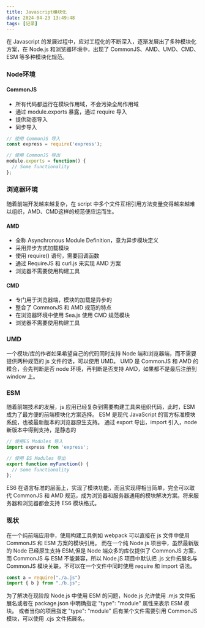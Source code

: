 ```yaml
---
title: Javascript模块化
date: 2024-04-23 13:49:48
tags: [记录]
---
```


在 Javascript 的发展过程中，应对工程化的不断深入，逐渐发展出了多种模块化方案，在 Node.js 和浏览器环境中，出现了 CommonJS、AMD、UMD、CMD、ESM 等多种模块化规范。
<!-- more -->

### Node环境
#### CommonJS
* 所有代码都运行在模块作用域，不会污染全局作用域
* 通过 module.exports 暴露，通过 require 导入
* 提供动态导入
* 同步导入

```javascript
// 使用 CommonJS 导入
const express = require('express');

// 使用 CommonJS 导出
module.exports = function() {
  // Some functionality
};
```
### 浏览器环境
随着前端开发越来越复杂，在 script 中多个文件互相引用方法变量变得越来越难以组织，AMD、CMD这样的规范便应运而生。
#### AMD
* 全称 Asynchronous Module Definition，意为异步模块定义
* 采用异步方式加载模块
* 使用 require() 语句，需要回调函数
* 通过 RequireJS 和 curl.js 来实现 AMD 方案
* 浏览器不需要使用构建工具

#### CMD
* 专门用于浏览器端，模块的加载是异步的
* 整合了 CommonJS 和 AMD 规范的特点
* 在浏览器环境中使用 Sea.js 使用 CMD 规范模块
* 浏览器不需要使用构建工具

### UMD
一个模块/库的作者如果希望自己的代码同时支持 Node 端和浏览器端，而不需要提供两种规范的 js 文件的话，可以使用 UMD。
UMD 是 CommonJS 和 AMD 的糅合，会先判断是否 node 环境，再判断是否支持 AMD，如果都不是最后注册到 window 上。

### ESM
随着前端技术的发展，js 应用已经复杂到需要构建工具来组织代码，此时，ESM 成为了最方便的前端模块化方案选择。
ESM 是现代 JavaScript 的官方标准模块系统，也被最新版本的浏览器原生支持。
通过 export 导出，import 引入，node 新版本中得到支持，是静态的
```javascript
// 使用ES Modules 导入
import express from 'express';

// 使用 ES Modules 导出
export function myFunction() {
  // Some functionality
};
```
ES6 在语言标准的层面上，实现了模块功能，而且实现得相当简单，完全可以取代 CommonJS 和 AMD 规范，成为浏览器和服务器通用的模块解决方案。将来服务器和浏览器都会支持 ES6 模块格式。

### 现状
在一个纯前端应用中，使用构建工具例如 webpack 可以直接在 js 文件中使用 CommonJS 和 ESM 方案的模块引用。
而在一个纯 Node.js 项目中，虽然最新版的 Node 已经原生支持 ESM,但是 Node 端众多的库仅提供了 CommonJS 方案，而 CommonJS 与 ESM 不能兼容，所以 Node.jS 项目中默认把 .js 文件拓展名与 CommonJS 模块关联，不可以在一个文件中同时使用 require 和 import 语法。
```javascript
const a = require("./a.js")
import { b } from "./b.js";
```
为了解决在现阶段 Node.js 中使用 ESM 的问题，Node.js 允许使用 .mjs 文件拓展名或者在 package.json 中明确指定 "type": "module" 属性来表示 ESM 模块。
或者当你的项目指定 "type": "module" 后有某个文件需要引用 CommonJS 模块，可以使用 .cjs 文件拓展名。


